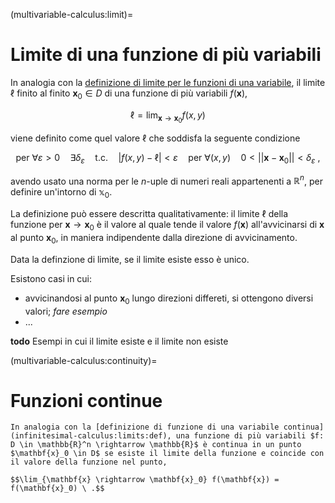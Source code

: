 (multivariable-calculus:limit)=
# Limite di una funzione di più variabili

In analogia con la [definizione di limite per le funzioni di una variabile](infinitesimal-calculus:limits:def), il limite $\ell$ finito al finito $\mathbf{x}_0 \in D$ di una funzione di più variabili $f(\mathbf{x})$,

$$\ell = \lim_{\mathbf{x} \rightarrow \mathbf{x}_0} f(x,y)$$

 viene definito come quel valore $\ell$ che soddisfa la seguente condizione

$$\text{per } \forall \varepsilon > 0 \quad \exists \delta_{\varepsilon} \quad \text{t.c.} \quad |f(x,y) - \ell| < \varepsilon \quad \text{per } \forall (x,y) \quad 0 < || \mathbf{x} - \mathbf{x}_0|| < \delta_\varepsilon \ ,$$

avendo usato una norma per le $n$-uple di numeri reali appartenenti a $\mathbb{R}^n$, per definire un'intorno di $\mathbb{x}_0$.

La definizione può essere descritta qualitativamente: il limite $\ell$ della funzione per $\mathbf{x} \rightarrow \mathbf{x}_0$ è il valore al quale tende il valore $f(\mathbf{x})$ all'avvicinarsi di $\mathbf{x}$ al punto $\mathbf{x}_0$, in maniera indipendente dalla direzione di avvicinamento. 

Data la definzione di limite, se il limite esiste esso è unico.

Esistono casi in cui:
- avvicinandosi al punto $\mathbf{x}_0$ lungo direzioni differeti, si ottengono diversi valori; *fare esempio*
- ...

**todo** Esempi in cui il limite esiste e il limite non esiste

(multivariable-calculus:continuity)=
# Funzioni continue
```{prf:definition} Funzione continua
In analogia con la [definizione di funzione di una variabile continua](infinitesimal-calculus:limits:def), una funzione di più variabili $f: D \in \mathbb{R}^n \rightarrow \mathbb{R}$ è continua in un punto $\mathbf{x}_0 \in D$ se esiste il limite della funzione e coincide con il valore della funzione nel punto,

$$\lim_{\mathbf{x} \rightarrow \mathbf{x}_0} f(\mathbf{x}) = f(\mathbf{x}_0) \ .$$

```


<!--
Il limite di una funzione $f$ a valori reali di due variabili reali $x,y$, $\mathbf{x} := (x,y) \in \mathbb{R}^2$ 

 $$f(x,y): \ D \in \mathbb{R}^2 \rightarrow \mathbb{R} \ ,$$

essa ha limite $\ell$ per $\mathbf{x} \rightarrow \mathbf{x}_0$,

  $$\ell = \lim_{(x,y) \rightarrow (x_0,y_0)} f(x,y) = \lim_{\mathbf{x} \rightarrow \mathbf{x}_0} f(x,y)$$

se 
-->
